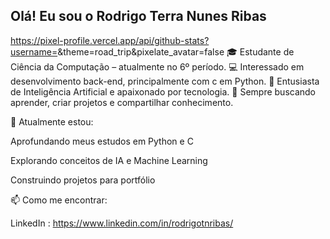 ## Olá! Eu sou o Rodrigo Terra Nunes Ribas

https://pixel-profile.vercel.app/api/github-stats?username=<rodrigotn-ribas>&theme=road_trip&pixelate_avatar=false
🎓 Estudante de Ciência da Computação – atualmente no 6º período.
💻 Interessado em desenvolvimento back-end, principalmente com c em Python.
🤖 Entusiasta de Inteligência Artificial e apaixonado por tecnologia.
🚀 Sempre buscando aprender, criar projetos e compartilhar conhecimento.

🌱 Atualmente estou:

Aprofundando meus estudos em Python e C

Explorando conceitos de IA e Machine Learning

Construindo projetos para portfólio

📫 Como me encontrar:

LinkedIn : https://www.linkedin.com/in/rodrigotnribas/
